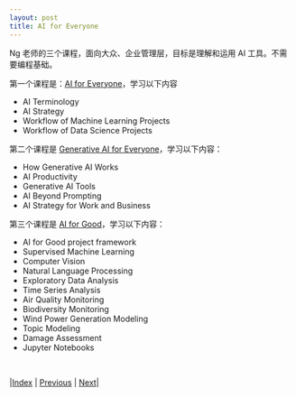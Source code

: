 ```yaml
---
layout: post
title: AI for Everyone
---
```


Ng 老师的三个课程，面向大众、企业管理层，目标是理解和运用 AI 工具。不需要编程基础。

第一个课程是：[AI for Everyone](https://www.deeplearning.ai/courses/ai-for-everyone/)，学习以下内容
- AI Terminology
- AI Strategy
- Workflow of Machine Learning Projects
- Workflow of Data Science Projects

第二个课程是 [Generative AI for Everyone](https://www.deeplearning.ai/courses/generative-ai-for-everyone/)，学习以下内容：

- How Generative AI Works
- AI Productivity
- Generative AI Tools
- AI Beyond Prompting
- AI Strategy for Work and Business

第三个课程是 [AI for Good](https://www.deeplearning.ai/courses/ai-for-good/)，学习以下内容：

- AI for Good project framework
- Supervised Machine Learning
- Computer Vision
- Natural Language Processing
- Exploratory Data Analysis
- Time Series Analysis
- Air Quality Monitoring
- Biodiversity Monitoring
- Wind Power Generation Modeling
- Topic Modeling
- Damage Assessment
- Jupyter Notebooks

<br/>

|[Index](./) | [Previous](./25-ai-physics) | [Next](./31-faq)|
